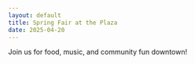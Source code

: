 ```yaml
---
layout: default
title: Spring Fair at the Plaza
date: 2025-04-20
---
```


Join us for food, music, and community fun downtown!

